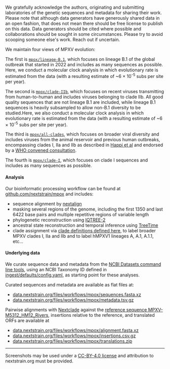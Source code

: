 We gratefully acknowledge the authors, originating and submitting laboratories of the genetic sequences and metadata for sharing their work. Please note that although data generators have generously shared data in an open fashion, that does not mean there should be free license to publish on this data. Data generators should be cited where possible and collaborations should be sought in some circumstances. Please try to avoid scooping someone else's work. Reach out if uncertain.

We maintain four views of MPXV evolution:

The first is [`mpox/lineage-B.1`](https://nextstrain.org/mpox/lineage-B.1), which focuses on lineage B.1 of the global outbreak that started in 2022 and includes as many sequences as possible. Here, we conduct a molecular clock analysis in which evolutionary rate is estimated from the data (with a resulting estimate of ~6 &times; 10<sup>-5</sup> subs per site per year).

The second is [`mpox/clade-IIb`](https://nextstrain.org/mpox/clade-IIb), which focuses on recent viruses transmitting from human-to-human and includes viruses belonging to clade IIb. All good quality sequences that are not lineage B.1 are included, while lineage B.1 sequences is heavily subsampled to allow non-B.1 diversity to be studied.Here, we also conduct a molecular clock analysis in which evolutionary rate is estimated from the data (with a resulting estimate of ~6 &times; 10<sup>-5</sup> subs per site per year).

The third is [`mpox/all-clades`](https://nextstrain.org/mpox/all-clades), which focuses on broader viral diversity and includes viruses from the animal reservoir and previous human outbreaks, encompassing clades I, IIa and IIb as described in [Happi et al](https://doi.org/10.1371/journal.pbio.3001769) and endorsed by a [WHO convened consultation](https://worldhealthorganization.cmail20.com/t/ViewEmail/d/422BD62D623B6A3D2540EF23F30FEDED/F75AF81C90108C72B4B1B1F623478121?alternativeLink=False).

The fourth is [`mpox/clade-I`](https://nextstrain.org/mpox/clade-I), which focuses on clade I sequences and includes as many sequences as possible.

#### Analysis
Our bioinformatic processing workflow can be found at [github.com/nextstrain/mpox](https://github.com/nextstrain/mpox) and includes:
- sequence alignment by [nextalign](https://docs.nextstrain.org/projects/nextclade/en/stable/user/nextalign-cli.html)
- masking several regions of the genome, including the first 1350 and last 6422 base pairs and multiple repetitive regions of variable length
- phylogenetic reconstruction using [IQTREE-2](http://www.iqtree.org/)
- ancestral state reconstruction and temporal inference using [TreeTime](https://github.com/neherlab/treetime)
- clade assignment via [clade definitions defined here](https://github.com/nextstrain/mpox/blob/-/phylogenetic/defaults/clades.tsv), to label broader MPXV clades I, IIa and IIb and to label hMPXV1 lineages A, A.1, A.1.1, etc...

#### Underlying data
We curate sequence data and metadata from the [NCBI Datasets command line tools](https://www.ncbi.nlm.nih.gov/datasets/docs/v2/download-and-install/),
using an NCBI Taxonomy ID defined in [ingest/defaults/config.yaml](https://github.com/nextstrain/mpox/blob/-/ingest/defaults/config.yaml), as starting point for these analyses.

Curated sequences and metadata are available as flat files at:
- [data.nextstrain.org/files/workflows/mpox/sequences.fasta.xz](https://data.nextstrain.org/files/workflows/mpox/sequences.fasta.xz)
- [data.nextstrain.org/files/workflows/mpox/metadata.tsv.gz](https://data.nextstrain.org/files/workflows/mpox/metadata.tsv.gz)

Pairwise alignments with [Nextclade](https://clades.nextstrain.org/) against the [reference sequence MPXV-M5312_HM12_Rivers](https://www.ncbi.nlm.nih.gov/nuccore/NC_063383), insertions relative to the reference, and translated ORFs are available at
- [data.nextstrain.org/files/workflows/mpox/alignment.fasta.xz](https://data.nextstrain.org/files/workflows/mpox/alignment.fasta.xz)
- [data.nextstrain.org/files/workflows/mpox/insertions.csv.gz](https://data.nextstrain.org/files/workflows/mpox/insertions.csv.gz)
- [data.nextstrain.org/files/workflows/mpox/translations.zip](https://data.nextstrain.org/files/workflows/mpox/translations.zip)

---

Screenshots may be used under a [CC-BY-4.0 license](https://creativecommons.org/licenses/by/4.0/) and attribution to nextstrain.org must be provided.
